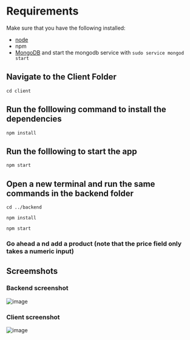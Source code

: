 # Requirements

Make sure that you have the following installed:

- [node](https://www.digitalocean.com/community/tutorials/how-to-install-node-js-on-ubuntu-18-04)
- npm
- [MongoDB](https://docs.mongodb.com/manual/tutorial/install-mongodb-on-ubuntu/) and start the mongodb service with `sudo service mongod start`

## Navigate to the Client Folder

`cd client`

## Run the folllowing command to install the dependencies

`npm install`

## Run the folllowing to start the app

`npm start`

## Open a new terminal and run the same commands in the backend folder

`cd ../backend`

`npm install`

`npm start`

### Go ahead a nd add a product (note that the price field only takes a numeric input)

## Screemshots

### Backend screenshot

![image](https://github.com/bonfacemasira/sms-portal/assets/104436879/b7bb36c8-f254-4c89-b98c-6891816fba06)

### Client screenshot

![image](https://github.com/bonfacemasira/sms-portal/assets/104436879/c3a44127-9f61-48f4-8467-aa56d5920b38)
